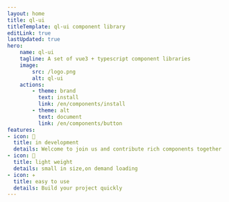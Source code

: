 ```yaml
---
layout: home
title: ql-ui
titleTemplate: ql-ui component library
editLink: true
lastUpdated: true
hero:
    name: ql-ui
    tagline: A set of vue3 + typescript component libraries
    image:
        src: /logo.png
        alt: ql-ui
    actions:
        - theme: brand
          text: install
          link: /en/components/install
        - theme: alt
          text: document
          link: /en/components/button
features:
- icon: 🔨
  title: in development
  details: Welcome to join us and contribute rich components together
- icon: 🧩
  title: light weight
  details: small in size,on demand loading
- icon: ✈️
  title: easy to use
  details: Build your project quickly
---
```

